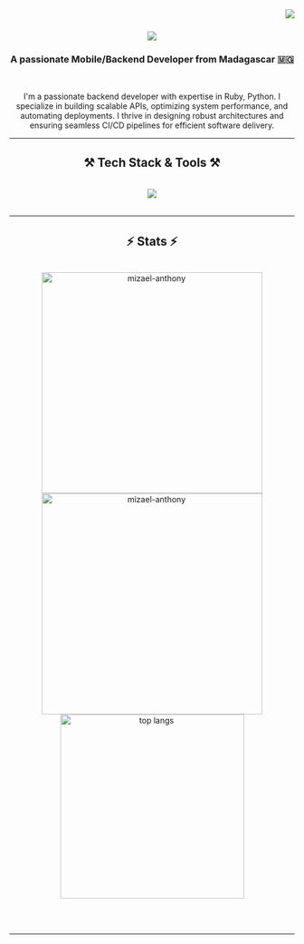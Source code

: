 <img align="right" src="https://visitor-badge.laobi.icu/badge?page_id=salesp07.salesp07" />

<h1 align="center">
    <img src="https://readme-typing-svg.herokuapp.com/?font=boli&size=35&center=true&vCenter=true&width=500&height=70&duration=4000&lines=Hi+There!+👋;+I'm+Mizael+Anthony!;" />
</h1>

<h3 align="center">A passionate Mobile/Backend Developer from Madagascar 🇲🇬</h3>

<br/>

<div align="center">
 
I'm a passionate backend developer with expertise in Ruby, Python. I specialize in building scalable APIs, optimizing system performance, and automating deployments. I thrive in designing robust architectures and ensuring seamless CI/CD pipelines for efficient software delivery.

 </div>

 <hr/>
 
<h2 align="center">⚒️ Tech Stack & Tools ⚒️</h2>
<br/>
<div align="center">
    <img src="https://go-skill-icons.vercel.app/api/icons?i=py,ruby,django,rails,nextjs,reactnative,htmx,postgresql,redis,git,linux,docker,notion" />
</div>

<br/>
<hr/>

<h2 align="center">⚡ Stats ⚡</h2>
<br>
<div align=center>
  <img width=390 src="https://github-readme-streak-stats-salesp07.vercel.app/?user=mizael-anthony&count_private=true&theme=react&border_radius=10" alt="mizael-anthony"/>
  <img width=390 src="https://github-readme-stats-salesp07.vercel.app/api?username=mizael-anthony&count_private=true&show_icons=true&theme=react&rank_icon=github&border_radius=10" alt="mizael-anthony" />
  <br/>
  <img width=325 align="center" src="https://github-readme-stats.vercel.app/api/top-langs?username=mizael-anthony&hide=HTML&langs_count=4&layout=compact&theme=react&border_radius=10&size_weight=0.5&count_weight=0.5" alt="top langs" />
</div>

<br/><br/>

<hr/>

<br/>
